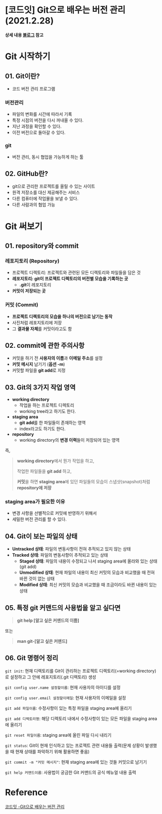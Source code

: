 # [코드잇] Git으로 배우는 버전 관리 (2021.2.28)



**상세 내용 [블로그](https://greedysiru.tistory.com/242?category=860703) 참고**



# Git 시작하기

## 01. Git이란?

* 코드 버전 관리 프로그램



### 버전관리

* 파일의 변화를 시간에 따라서 기록
* 특정 시점의 버전을 다시 꺼내올 수 있다.
* 지난 과정을 확인할 수 있다.
* 이전 버전으로 돌아갈 수 있다.



### git

* 버전 관리, 동시 협업을 가능하게 하는 툴



## 02. GitHub란?

* git으로 관리한 프로젝트를 올릴 수 있는 사이트
* 원격 저장소를 대신 제공해주는 서비스
* 다른 컴퓨터에 작업물을 보낼 수 있다.
* 다른 사람과의 협업 가능



# Git 써보기

## 01. repository와 commit

### 레포지토리 (Repository)

* 프로젝트 디렉토리: 프로젝트와 관련된 모든 디렉토리와 파일들을 담은 것
* **레포지토리: git이 프로젝트 디렉토리의 버전별 모습을 기록하는 곳**
  * **.git**이 레포지토리
* **커밋이 저장되는 곳**



### 커밋 (Commit)

* **프로젝트 디렉토리의 모습을 하나의 버전으로 남기는 동작**
* 사진처럼 레포지토리에 저장
* 그 **결과물 자체**를 커밋이라고도 함



## 02. commit에 관한 주의사항

* 커밋을 하기 전 **사용자의 이름**과 **이메일 주소**를 설정
* **커밋 메시지** 남기기 (**옵션 -m**)
* 커밋할 파일을 **git add**로 지정



## 03. Git의 3가지 작업 영역

* **working directory**
  * 작업을 하는 프로젝트 디렉토리
  * working tree라고 하기도 한다.
* **staging area**
  * **git add**를 한 파일들이 존재하는 영역
  * index라고도 하기도 한다.
* **repository**
  * working directory의 **변경 이력**들이 저장되어 있는 영역

즉,

> **working directory**에서 뭔가 작업을 하고,
>
> 작업한 파일들을 **git add** 하고,
>
> **커밋**을 하면 **staging area**에 있던 파일들의 모습이 스냅샷(snapshot)처럼 **repository에 저장**



### staging area가 필요한 이유

* 변경 사항을 선별적으로 커밋에 반영하기 위해서
* 세밀한 버전 관리를 할 수 있다.



## 04. Git이 보는 파일의 상태

* **Untracked 상태**: 파일의 변동사항이 전혀 추적되고 있지 않는 상태
* **Tracked 상태**: 파일의 변동사항이 추적되고 있는 상태
  * **Staged 상태**: 파일의 내용이 수정되고 나서 staging area에 올라와 있는 상태(git add)
  * **Unmodified 상태**: 현재 파일의 내용이 최신 커밋의 모습과 비교했을 때 전혀 바뀐 것이 없는 상태
  * **Modified 상태**: 최신 커밋의 모습과 비교했을 때 조금이라도 바뀐 내용이 있는 상태



## 05. 특정 git 커맨드의 사용법을 알고 싶다면

> **git help [알고 싶은 커맨드의 이름]**

또는

> **man git-[알고 싶은 커맨드]**



## 06. Git 명령어 정리

`git init`: 현재 디렉토리를 Git이 관리하는 프로젝트 디렉토리(=working directory)로 설정하고 그 안에 레포지토리(.git 디렉토리) 생성

`git config user.name 설정할이름`: 현재 사용자의 아이디를 설정

`git config user.email 설정할이메일`: 현재 사용자의 이메일을 설정

`git add 파일이름`: 수정사항이 있는 특정 파일을 staging area에 올리기

`git add 디렉토리명`: 해당 디렉토리 내에서 수정사항이 있는 모든 파일을 staging area에 올리기

`git reset 파일이름`: staging area에 올린 파일 다시 내리기

`git status`: Git이 현재 인식하고 있는 프로젝트 관련 내용들 출력(문제 상황이 발생했을 때 현재 상태를 파악하기 위해 활용하면 좋음)

`git commit -m "커밋 메시지"`: 현재 staging area에 있는 것들 커밋으로 남기기

`git help 커맨드이름`: 사용법이 궁금한 Git 커맨드의 공식 메뉴얼 내용 출력

# Reference

[코드잇 -Git으로 배우는 버전 관리](https://www.codeit.kr/courses/version-control-with-git)

